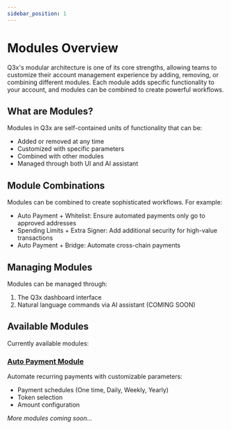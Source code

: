 ```yaml
---
sidebar_position: 1
---
```


# Modules Overview

Q3x's modular architecture is one of its core strengths, allowing teams to customize their account management experience by adding, removing, or combining different modules. Each module adds specific functionality to your account, and modules can be combined to create powerful workflows.

## What are Modules?

Modules in Q3x are self-contained units of functionality that can be:

- Added or removed at any time
- Customized with specific parameters
- Combined with other modules
- Managed through both UI and AI assistant

## Module Combinations

Modules can be combined to create sophisticated workflows. For example:

- Auto Payment + Whitelist: Ensure automated payments only go to approved addresses
- Spending Limits + Extra Signer: Add additional security for high-value transactions
- Auto Payment + Bridge: Automate cross-chain payments

## Managing Modules

Modules can be managed through:

1. The Q3x dashboard interface
2. Natural language commands via AI assistant (COMING SOON)

## Available Modules

Currently available modules:

### [Auto Payment Module](./auto-payment.md)

Automate recurring payments with customizable parameters:

- Payment schedules (One time, Daily, Weekly, Yearly)
- Token selection
- Amount configuration

_More modules coming soon..._
